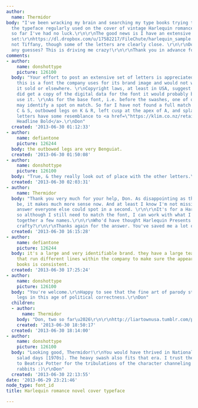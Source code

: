 ```yaml
---
author:
  name: Thermidor
body: "I've been wracking my brain and searching my type books trying to identify
  the typeface regularly used on the cover of vintage Harlequin romance novels, but
  so far I've had no luck.\r\n\r\nThe good news is I have an extensive sample character
  set:\r\nhttps://dl.dropbox.com/u/17582217/FileChute/harlequin_sample.png\r\n\r\nIt's
  not Tiffany, though some of the letters are clearly close. \r\n\r\nDoes anyone have
  any guesses? This is driving me crazy!\r\n\r\nThank you in advance for any help!\r\n"
comments:
- author:
    name: donshottype
    picture: 126100
  body: "Your effort to post an extensive set of letters is appreciated. \r\nI suspect
    this is a font the company uses for its brand image and would not wish to see
    it sold or elsewhere. \r\nCopyright laws, at least in USA, suggest that if you
    did get a copy of the digital data for the font it would probably be unwise to
    use it. \r\nAs for the base font, i.e. before the swashes, one of our typophiles
    may identify a spot on match. So far I have not found a full match with the spurless
    C & S, outbowed legs on K & R, left cusp at the apex of A, and splayed M. Your
    letters have some resemblance to <a href=\"https://klim.co.nz/retail-fonts/tiempos-headline/\">Tiempos
    Headline Bold</a>.\r\nDon"
  created: '2013-06-30 01:12:33'
- author:
    name: defiantone
    picture: 126244
  body: the outbowed legs are very Benguiat.
  created: '2013-06-30 01:50:08'
- author:
    name: donshottype
    picture: 126100
  body: "True, & they really look out of place with the other letters.\r\nDon"
  created: '2013-06-30 02:03:31'
- author:
    name: Thermidor
  body: "Thank you very much for your help, Don. As disappointing as the answer might
    be, it makes much more sense now. And at least I know I'm not missing some obvious
    answer everyone else could spot in a second. \r\n\r\nIt's for a Harlequin parody,
    so although I still need to match the font, I can work with what I have and cobble
    together a few names.\r\n\r\nWho'd have thought Harlequin Presents would be so
    crafty?\r\n\r\nThanks again for the answer. You've saved me a lot of time!\r\n\r\nSean\r\n\r\n"
  created: '2013-06-30 16:15:28'
- author:
    name: defiantone
    picture: 126244
  body: it's a large and very identifiable brand. they have a large team of creatives
    that run different lines within the company to make sure the appearance of their
    books is consistent.
  created: '2013-06-30 17:25:24'
- author:
    name: donshottype
    picture: 126100
  body: "You're welcome.\r\nHappy to see that the fine art of parody still has some
    legs in this age of political correctness.\r\nDon"
  children:
  - author:
      name: Thermidor
    body: "Don, two so far\u2026\r\n\r\nhttp://liartownusa.tumblr.com/post/51577464528/juggalos-surrender-by-jeffrey-anne-durango\r\n\r\nhttp://liartownusa.tumblr.com/post/54225682635/i-dont-feel-so-good-my-love-by-brindsey-swithins"
    created: '2013-06-30 18:50:17'
  created: '2013-06-30 18:14:00'
- author:
    name: donshottype
    picture: 126100
  body: "Looking good, Thermidor!\r\nYou would have thrived in National Lampoon's
    salad days [1970s]. The heavy swash also fits that era. I trust there are apologies
    to Beatrix Potter for the tribulations of the character channeling her her bunny
    rabbits :)\r\nDon"
  created: '2013-06-30 22:13:55'
date: '2013-06-29 23:21:46'
node_type: font_id
title: Harlequin romance novel cover typeface

---
```

